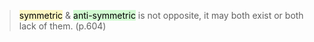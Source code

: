 > <mark style="background: #FFF3A3A6;">symmetric</mark> & <mark style="background: #BBFABBA6;">anti-symmetric</mark> is not opposite, it may both exist or both lack of them. (p.604)
